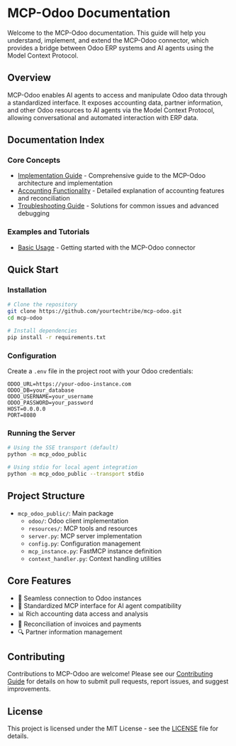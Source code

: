 # MCP-Odoo Documentation

Welcome to the MCP-Odoo documentation. This guide will help you understand, implement, and extend the MCP-Odoo connector, which provides a bridge between Odoo ERP systems and AI agents using the Model Context Protocol.

## Overview

MCP-Odoo enables AI agents to access and manipulate Odoo data through a standardized interface. It exposes accounting data, partner information, and other Odoo resources to AI agents via the Model Context Protocol, allowing conversational and automated interaction with ERP data.

## Documentation Index

### Core Concepts

- [Implementation Guide](implementation_guide.md) - Comprehensive guide to the MCP-Odoo architecture and implementation
- [Accounting Functionality](accounting_guide.md) - Detailed explanation of accounting features and reconciliation
- [Troubleshooting Guide](troubleshooting.md) - Solutions for common issues and advanced debugging

### Examples and Tutorials

- [Basic Usage](examples/basic_usage.md) - Getting started with the MCP-Odoo connector

## Quick Start

### Installation

```bash
# Clone the repository
git clone https://github.com/yourtechtribe/mcp-odoo.git
cd mcp-odoo

# Install dependencies
pip install -r requirements.txt
```

### Configuration

Create a `.env` file in the project root with your Odoo credentials:

```
ODOO_URL=https://your-odoo-instance.com
ODOO_DB=your_database
ODOO_USERNAME=your_username
ODOO_PASSWORD=your_password
HOST=0.0.0.0
PORT=8080
```

### Running the Server

```bash
# Using the SSE transport (default)
python -m mcp_odoo_public

# Using stdio for local agent integration
python -m mcp_odoo_public --transport stdio
```

## Project Structure

- `mcp_odoo_public/`: Main package
  - `odoo/`: Odoo client implementation
  - `resources/`: MCP tools and resources
  - `server.py`: MCP server implementation
  - `config.py`: Configuration management
  - `mcp_instance.py`: FastMCP instance definition
  - `context_handler.py`: Context handling utilities

## Core Features

- 🔌 Seamless connection to Odoo instances
- 🤖 Standardized MCP interface for AI agent compatibility
- 📊 Rich accounting data access and analysis
- 🔄 Reconciliation of invoices and payments
- 🔍 Partner information management

## Contributing

Contributions to MCP-Odoo are welcome! Please see our [Contributing Guide](../CONTRIBUTING.md) for details on how to submit pull requests, report issues, and suggest improvements.

## License

This project is licensed under the MIT License - see the [LICENSE](../LICENSE) file for details. 